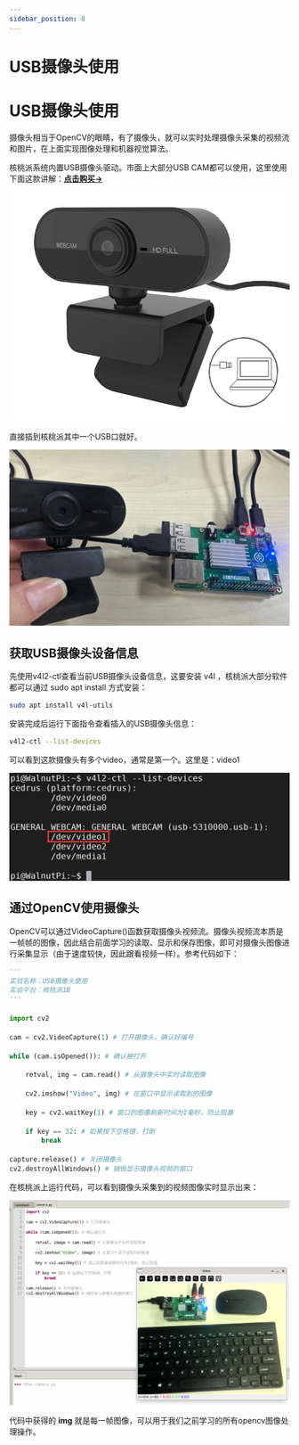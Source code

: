 ```yaml
---
sidebar_position: 8
---
```


# USB摄像头使用

# USB摄像头使用

摄像头相当于OpenCV的眼睛，有了摄像头，就可以实时处理摄像头采集的视频流和图片，在上面实现图像处理和机器视觉算法。

核桃派系统内置USB摄像头驱动。市面上大部分USB CAM都可以使用，这里使用下面这款讲解：[**点击购买->**](https://item.taobao.com/item.htm?spm=a213gs.success.result.1.6c854831c6UKif&id=740242931183) 

![usb_cam1](./img/usb_cam/usb_cam1.png)

直接插到核桃派其中一个USB口就好。

![usb_cam2](./img/usb_cam/usb_cam2.png)

## 获取USB摄像头设备信息

先使用v4l2-ctl查看当前USB摄像头设备信息，这要安装 v4l ，核桃派大部分软件都可以通过 sudo apt install 方式安装：

```bash
sudo apt install v4l-utils
```

安装完成后运行下面指令查看插入的USB摄像头信息：

```bash
v4l2-ctl --list-devices
```

可以看到这款摄像头有多个video，通常是第一个。这里是：video1

![usb_cam3](./img/usb_cam/usb_cam3.png) 

## 通过OpenCV使用摄像头

OpenCV可以通过VideoCapture()函数获取摄像头视频流。摄像头视频流本质是一帧帧的图像，因此结合前面学习的读取、显示和保存图像，即可对摄像头图像进行采集显示（由于速度较快，因此跟看视频一样）。参考代码如下：

```python
'''
实验名称：USB摄像头使用
实验平台：核桃派1B
'''

import cv2

cam = cv2.VideoCapture(1) # 打开摄像头，确认好编号

while (cam.isOpened()): # 确认被打开
    
    retval, img = cam.read() # 从摄像头中实时读取图像
    
    cv2.imshow("Video", img) # 在窗口中显示读取到的图像
    
    key = cv2.waitKey(1) # 窗口的图像刷新时间为1毫秒，防止阻塞
    
    if key == 32: # 如果按下空格键，打断
        break
    
capture.release() # 关闭摄像头
cv2.destroyAllWindows() # 销毁显示摄像头视频的窗口

```

在核桃派上运行代码，可以看到摄像头采集到的视频图像实时显示出来：

![usb_cam3](./img/usb_cam/usb_cam4.png) 

代码中获得的 **img** 就是每一帧图像，可以用于我们之前学习的所有opencv图像处理操作。